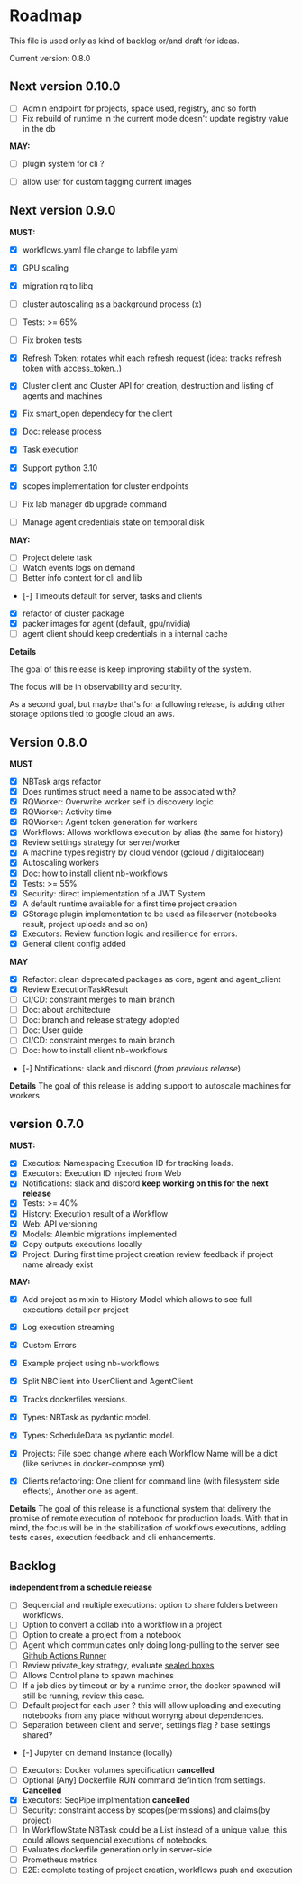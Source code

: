 # Roadmap

This file is used only as kind of backlog or/and draft for ideas. 

Current version: 0.8.0

## Next version 0.10.0

- [ ] Admin endpoint for projects, space used, registry, and so forth
- [ ] Fix rebuild of runtime in the current mode doesn't update registry value in the db

**MAY:**
- [ ] plugin system for cli ?
- [ ] allow user for custom tagging current images


## Next version 0.9.0

**MUST:**
- [x] workflows.yaml file change to labfile.yaml
- [x] GPU scaling
- [x] migration rq to libq
- [ ] cluster autoscaling as a background process (x)
- [ ] Tests: >= 65%
- [ ] Fix broken tests
- [x] Refresh Token: rotates whit each refresh request (idea: tracks refresh token with access_token..)
- [x] Cluster client and Cluster API for creation, destruction and listing of agents and machines
- [x] Fix smart_open dependecy for the client
- [x] Doc: release process
- [x] Task execution
- [x] Support python 3.10
- [x] scopes implementation for cluster endpoints
- [ ] Fix lab manager db upgrade command
- [ ] Manage agent credentials state on temporal disk


**MAY:**
- [ ] Project delete task
- [ ] Watch events logs on demand
- [ ] Better info context for cli and lib
- [-] Timeouts default for server, tasks and clients
- [x] refactor of cluster package
- [x] packer images for agent (default, gpu/nvidia)
- [ ] agent client should keep credentials in a internal cache

**Details**

The goal of this release is keep improving stability of the system. 

The focus will be in observability and security. 

As a second goal, but maybe that's for a following release, is adding other storage options tied to google cloud an aws. 

## Version 0.8.0

**MUST**
- [x] NBTask args refactor 
- [x] Does runtimes struct need a name to be associated with? 
- [x] RQWorker: Overwrite worker self ip discovery logic
- [x] RQWorker: Activity time
- [x] RQWorker: Agent token generation for workers
- [x] Workflows: Allows workflows execution by alias (the same for history)
- [x] Review settings strategy for server/worker
- [x] A machine types registry by cloud vendor (gcloud / digitalocean)
- [x] Autoscaling workers
- [x] Doc: how to install client nb-workflows
- [x] Tests: >= 55%
- [x] Security: direct implementation of a JWT System
- [x] A default runtime available for a first time project creation
- [x] GStorage plugin implementation to be used as fileserver (notebooks result, project uploads and so on)
- [x] Executors: Review function logic and resilience for errors. 
- [x] General client config added

**MAY**
- [x] Refactor: clean deprecated packages as core, agent and agent_client
- [x] Review ExecutionTaskResult 
- [ ] CI/CD: constraint merges to main branch
- [ ] Doc: about architecture
- [ ] Doc: branch and release strategy adopted
- [ ] Doc: User guide
- [ ] CI/CD: constraint merges to main branch
- [ ] Doc: how to install client nb-workflows
- [-] Notifications: slack and discord (*from previous release*)

**Details**
The goal of this release is adding support to autoscale machines for workers


## version 0.7.0
**MUST:**

- [x] Executios: Namespacing Execution ID for tracking loads. 
- [x] Executors: Execution ID injected from Web 
- [x] Notifications: slack and discord **keep working on this for the next release**
- [x] Tests: >= 40%
- [x] History: Execution result of a Workflow
- [x] Web: API versioning
- [x] Models: Alembic migrations implemented
- [x] Copy outputs executions locally
- [x] Project: During first time project creation review feedback if project name already exist

**MAY:**

- [x] Add project as mixin to History Model which allows to see full executions detail per project
- [x] Log execution streaming
- [x] Custom Errors
- [x] Example project using nb-workflows
- [x] Split NBClient into UserClient and AgentClient
- [x] Tracks dockerfiles versions.
- [x] Types: NBTask as pydantic model.
- [x] Types: ScheduleData as pydantic model.
- [x] Projects: File spec change where each Workflow Name will be a dict (like serivces in docker-compose.yml)
- [x] Clients refactoring: One client for command line (with filesystem side effects), Another one as agent. 
 

**Details**
The goal of this release is a functional system that delivery the promise of remote execution of notebook for production loads.
With that in mind, the focus will be in the stabilization of workflows executions, adding tests cases, execution feedback and cli enhancements.


## Backlog

**independent from a schedule release**

- [ ] Sequencial and multiple executions: option to share folders between workflows. 
- [ ] Option to convert a collab into a workflow in a project 
- [ ] Option to create a project from a notebook
- [ ] Agent which communicates only doing long-pulling to the server see [Github Actions Runner](https://github.com/actions/runner) 
- [ ] Review private_key strategy, evaluate [sealed boxes](https://libsodium.gitbook.io/doc/public-key_cryptography/sealed_boxes) 
- [ ] Allows Control plane to spawn machines
- [ ] If a job dies by timeout or by a runtime error, the docker spawned will still be running, review this case. 
- [ ] Default project for each user ? this will allow uploading and executing notebooks from any place without worryng about dependencies. 
- [ ] Separation between client and server, settings flag ? base settings shared? 
- [-] Jupyter on demand instance (locally)
- [ ] Executors: Docker volumes specification **cancelled**
- [ ] Optional [Any] Dockerfile RUN command definition from settings. **Cancelled**
- [x] Executors: SeqPipe implmentation **cancelled**
- [ ] Security: constraint access by scopes(permissions) and claims(by project)
- [ ] In WorkflowState NBTask could be a List instead of a unique value, this could allows sequencial executions of notebooks. 
- [ ] Evaluates dockerfile generation only in server-side
- [ ] Prometheus metrics
- [ ] E2E: complete testing of project creation, workflows push and execution
